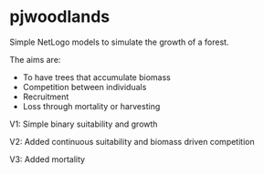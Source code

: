 # pjwoodlands

Simple NetLogo models to simulate the growth of a forest. 

The aims are:

- To have trees that accumulate biomass
- Competition between individuals
- Recruitment
- Loss through mortality or harvesting

V1: Simple binary suitability and growth

V2: Added continuous suitability and biomass driven competition

V3: Added mortality
